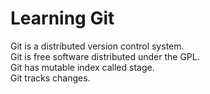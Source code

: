 # Learning Git
Git is a distributed version control system.   
Git is free software distributed under the GPL.  
Git has mutable index called stage.  
Git tracks changes.  
